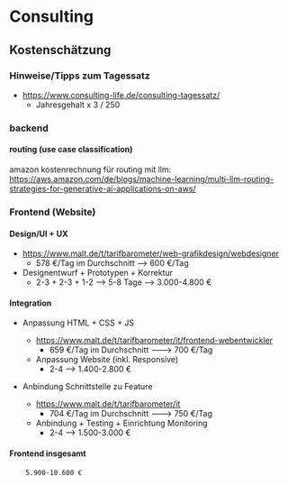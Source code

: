 # Consulting

## Kostenschätzung

### Hinweise/Tipps zum Tagessatz
* https://www.consulting-life.de/consulting-tagessatz/
    * Jahresgehalt x 3 / 250

### backend

#### routing (use case classification)
amazon kostenrechnung für routing mit llm:
https://aws.amazon.com/de/blogs/machine-learning/multi-llm-routing-strategies-for-generative-ai-applications-on-aws/

### Frontend (Website)

#### Design/UI + UX
* https://www.malt.de/t/tarifbarometer/web-grafikdesign/webdesigner
    * 578 €/Tag im Durchschnitt --> 600 €/Tag
* Designentwurf + Prototypen + Korrektur
    * 2-3 + 2-3 + 1-2 --> 5-8 Tage --> 3.000-4.800 €

#### Integration
* Anpassung HTML + CSS + JS
    * https://www.malt.de/t/tarifbarometer/it/frontend-webentwickler
        * 659 €/Tag im Durchschnitt ---> 700 €/Tag
    * Anpassung Website (inkl. Responsive)
        * 2-4 --> 1.400-2.800 €

* Anbindung Schnittstelle zu Feature
    * https://www.malt.de/t/tarifbarometer/it
	    * 704 €/Tag im Durchschnitt ---> 750 €/Tag
    * Anbindung + Testing + Einrichtung Monitoring
        * 2-4 --> 1.500-3.000 €


#### Frontend insgesamt
        5.900-10.600 €
	